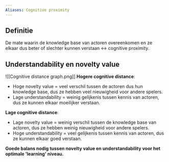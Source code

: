 ```yaml
---
Aliases: Cognitive proximity
---
```

## Definitie
De mate waarin de knowledge base van actoren overeenkomen en ze elkaar dus beter of slechter kunnen verstaan <-> cognitive proximity.

## Understandability en novelty value
![[Cognitive distance graph.png]]
**Hogere cognitive distance**:
- Hoge novelty value = veel verschil tussen de actoren dus hun knowledge base, dus ze hebben veel nieuwigheid voor andere spelers.
- Lage understandability = weinig gelijkenis tussen kennis van actoren, dus ze kunnen elkaar moeilijker verstaan.

**Lage cognitive distance**:
- Lage novelty value = weinig verschil tussen de knowledge base van actoren, dus ze hebben weinig nieuwigheid voor andere spelers.
- Hoge understandability = veel gelijkenis tussen kennis van actoren, dus ze kunnen elkaar goed verstaan.

**Goede balans nodig tussen novelty value en understandability voor het optimale 'learning' niveau.**

